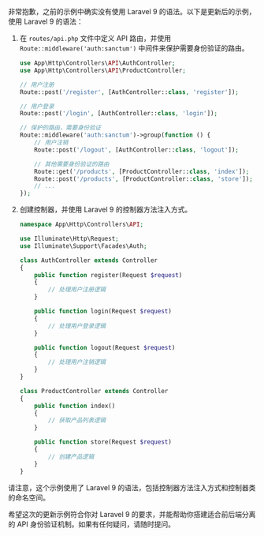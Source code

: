 非常抱歉，之前的示例中确实没有使用 Laravel 9 的语法。以下是更新后的示例，使用 Laravel 9 的语法：

1. 在 `routes/api.php` 文件中定义 API 路由，并使用 `Route::middleware('auth:sanctum')` 中间件来保护需要身份验证的路由。

   ```php
   use App\Http\Controllers\API\AuthController;
   use App\Http\Controllers\API\ProductController;

   // 用户注册
   Route::post('/register', [AuthController::class, 'register']);

   // 用户登录
   Route::post('/login', [AuthController::class, 'login']);

   // 保护的路由，需要身份验证
   Route::middleware('auth:sanctum')->group(function () {
       // 用户注销
       Route::post('/logout', [AuthController::class, 'logout']);

       // 其他需要身份验证的路由
       Route::get('/products', [ProductController::class, 'index']);
       Route::post('/products', [ProductController::class, 'store']);
       // ...
   });
   ```

2. 创建控制器，并使用 Laravel 9 的控制器方法注入方式。

   ```php
   namespace App\Http\Controllers\API;

   use Illuminate\Http\Request;
   use Illuminate\Support\Facades\Auth;

   class AuthController extends Controller
   {
       public function register(Request $request)
       {
           // 处理用户注册逻辑
       }

       public function login(Request $request)
       {
           // 处理用户登录逻辑
       }

       public function logout(Request $request)
       {
           // 处理用户注销逻辑
       }
   }

   class ProductController extends Controller
   {
       public function index()
       {
           // 获取产品列表逻辑
       }

       public function store(Request $request)
       {
           // 创建产品逻辑
       }
   }
   ```

请注意，这个示例使用了 Laravel 9 的语法，包括控制器方法注入方式和控制器类的命名空间。

希望这次的更新示例符合你对 Laravel 9 的要求，并能帮助你搭建适合前后端分离的 API 身份验证机制。如果有任何疑问，请随时提问。
